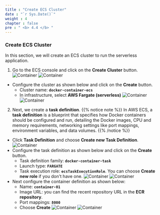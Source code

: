 ```yaml
---
title : "Create ECS Cluster"
date : "`r Sys.Date()`"
weight : 4
chapter : false
pre : " <b> 4.4 </b> "
---
```



### Create ECS Cluster
In this section, we will create an ECS cluster to run the serverless application.
1. Go to the ECS console and click on the **Create Cluster** button.
![Container](/4-Deployserverlessapplication/images/4.4-createecscluster/001-createecscluster.png)
![Container](/4-Deployserverlessapplication/images/4.4-createecscluster/002-createecscluster.png)
 - Configure the cluster as shown below and click on the **Create** button.
   - Cluster name: **`docker-container-ecs`**
   - In infrastructure, select **AWS Fargate (serverless)**
![Container](/4-Deployserverlessapplication/images/4.4-createecscluster/003-createecscluster.png)
![Container](/4-Deployserverlessapplication/images/4.4-createecscluster/004-createecscluster.png)

2. Next, we create a **task definition**.
{{% notice note %}}
In AWS ECS, a **task definition** is a blueprint that specifies how Docker containers should be configured and run, detailing the Docker images, CPU and memory requirements, networking settings like port mappings, environment variables, and data volumes.
{{% /notice %}}
 - Click **Task Definition** and choose **Create new Task Definition**.
![Container](/4-Deployserverlessapplication/images/4.4-createecscluster/005-createecscluster.png)
 - Configure the task definition as shown below and click on the **Create** button.
   - Task definition family: **`docker-container-task`**
   - Launch type: **`FARGATE`**
   - Task execution role: **`ecsTaskExecutionRole`**. You can choose **Create new role** if you don't have one.
![Container](/4-Deployserverlessapplication/images/4.4-createecscluster/006-createecscluster.png)
![Container](/4-Deployserverlessapplication/images/4.4-createecscluster/007-createecscluster.png)
 - Next configure the container definition as shown below:
   - Name: **`container-01`**
   - Image URL: you can find the recent repository URL in the **ECR repository**.
   - Port mappings: **`8000`**
   - Choose **Create**
![Container](/4-Deployserverlessapplication/images/4.4-createecscluster/008-createecscluster.png)
![Container](/4-Deployserverlessapplication/images/4.4-createecscluster/009-createecscluster.png)

 

